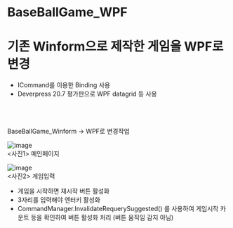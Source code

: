 # BaseBallGame_WPF
# 기존 Winform으로 제작한 게임을 WPF로 변경


* ICommand를 이용한 Binding 사용 
* Deverpress 20.7 평가판으로 WPF datagrid 등 사용

<br><br><br>
BaseBallGame_Winform -> WPF로 변경작업 <br>


![image](https://user-images.githubusercontent.com/45617447/110933625-57f23900-8370-11eb-85ce-1b7cf8343ee8.png)
<br>
<사진1>
메인페이지 
<br>

![image](https://user-images.githubusercontent.com/45617447/110934097-eebef580-8370-11eb-815a-3a8076e4b95e.png)
<br>
<사진2>
게임입력 <br>

- 게임을 시작하면 재시작 버튼 활성화
- 3자리를 입력해야 엔터키 활성화 
-  CommandManager.InvalidateRequerySuggested() 를 사용하여 게임시작 카운트 등을 확인하여 버튼 활성화 처리 (버튼 움직임 감지 아님)


